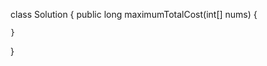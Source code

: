 <!-- 100337. Maximize Total Cost of Alternating Subarrays
User Accepted:2598
User Tried:7016
Total Accepted:2670
Total Submissions:14320
Difficulty:Medium
You are given an integer array nums with length n.

The cost of a subarray nums[l..r], where 0 <= l <= r < n, is defined as:

cost(l, r) = nums[l] - nums[l + 1] + ... + nums[r] * (−1)r − l

Your task is to split nums into subarrays such that the total cost of the subarrays is maximized, ensuring each element belongs to exactly one subarray.

Formally, if nums is split into k subarrays, where k > 1, at indices i1, i2, ..., ik − 1, where 0 <= i1 < i2 < ... < ik - 1 < n - 1, then the total cost will be:

cost(0, i1) + cost(i1 + 1, i2) + ... + cost(ik − 1 + 1, n − 1)

Return an integer denoting the maximum total cost of the subarrays after splitting the array optimally.

Note: If nums is not split into subarrays, i.e. k = 1, the total cost is simply cost(0, n - 1).

 

Example 1:

Input: nums = [1,-2,3,4]

Output: 10

Explanation:

One way to maximize the total cost is by splitting [1, -2, 3, 4] into subarrays [1, -2, 3] and [4]. The total cost will be (1 + 2 + 3) + 4 = 10.

Example 2:

Input: nums = [1,-1,1,-1]

Output: 4

Explanation:

One way to maximize the total cost is by splitting [1, -1, 1, -1] into subarrays [1, -1] and [1, -1]. The total cost will be (1 + 1) + (1 + 1) = 4.

Example 3:

Input: nums = [0]

Output: 0

Explanation:

We cannot split the array further, so the answer is 0.

Example 4:

Input: nums = [1,-1]

Output: 2

Explanation:

Selecting the whole array gives a total cost of 1 + 1 = 2, which is the maximum.

 

Constraints:

1 <= nums.length <= 105
-109 <= nums[i] <= 109 -->
class Solution {
    public long maximumTotalCost(int[] nums) {
        
    }
}